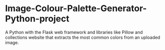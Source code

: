 # Image-Colour-Palette-Generator-Python-project
A Python with the Flask web framework and libraries like Pillow and collections website that extracts the most common colors from an uploaded image.
